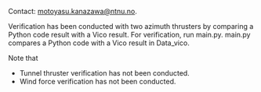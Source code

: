Contact: motoyasu.kanazawa@ntnu.no.

Verification has been conducted with two azimuth thrusters
by comparing a Python code result with a Vico result.
For verification, run main.py.
main.py compares a Python code with a Vico result in Data_vico.

Note that
- Tunnel thruster verification has not been conducted.
- Wind force verification has not been conducted.